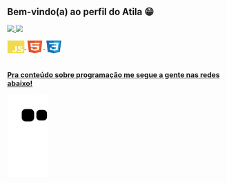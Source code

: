 ## Bem-vindo(a) ao perfil do Atila 😁

 <div>
   <a href="https://github.com/Atilamartins1">
   <img height="180em" src="https://github-readme-stats.vercel.app/api?username=Atilamartins1&show_icons=true&theme=cobalt&include_all_commits=true&count_private=true"/>
   <img height="180em" src="https://github-readme-stats.vercel.app/api/top-langs/?username=Atilamartins1&layout=compact&langs_count=6&theme=tokyonight"/>

</div>
<div style="display: inline_block"><br>
  <img align="center" alt="Js" height="30" width="40" src="https://raw.githubusercontent.com/devicons/devicon/master/icons/javascript/javascript-plain.svg">
  <img align="center" alt="HTML" height="30" width="40" src="https://raw.githubusercontent.com/devicons/devicon/master/icons/html5/html5-original.svg">
  <img align="center" alt="CSS" height="30" width="40" src="https://raw.githubusercontent.com/devicons/devicon/master/icons/css3/css3-original.svg">
</div>
 
 <br>
 
  ### Pra conteúdo sobre programação me segue a gente nas redes abaixo!
 
<div> 

  ![Snake animation](https://github.com/Atilamartins1/Atilamartins1/blob/output/github-contribution-grid-snake.svg)

</div>
